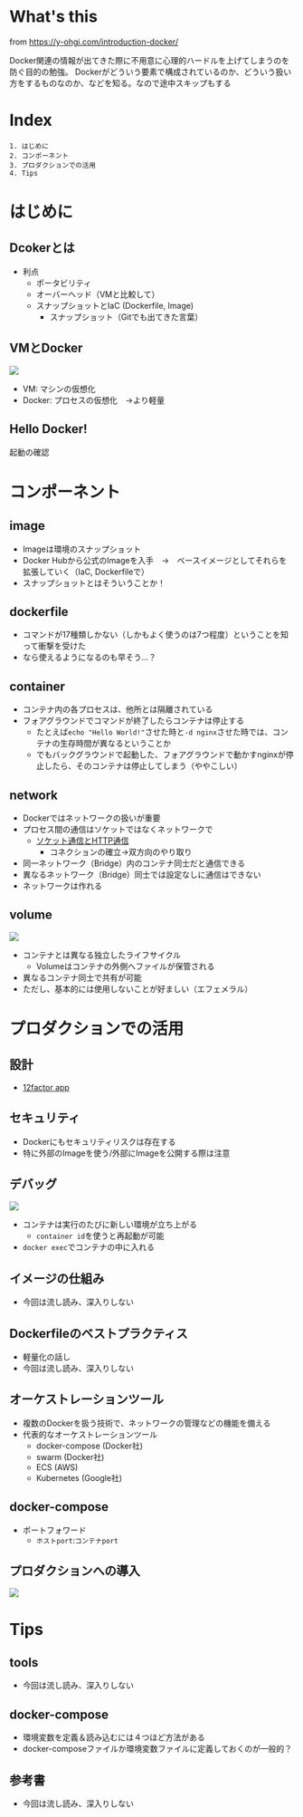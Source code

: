 # What's this

from https://y-ohgi.com/introduction-docker/

Docker関連の情報が出てきた際に不用意に心理的ハードルを上げてしまうのを防ぐ目的の勉強。
Dockerがどういう要素で構成されているのか、どういう扱い方をするものなのか、などを知る。なので途中スキップもする


# Index

```
1. はじめに
2. コンポーネント
3. プロダクションでの活用
4. Tips
```


# はじめに

## Dcokerとは

- 利点
  - ポータビリティ
  - オーバーヘッド（VMと比較して）
  - スナップショットとIaC (Dockerfile, Image)
    - スナップショット（Gitでも出てきた言葉）

## VMとDocker

![](images/2024-07-09-15-06-53.png)

- VM: マシンの仮想化
- Docker: プロセスの仮想化　→より軽量


## Hello Docker!

起動の確認


# コンポーネント

## image

- Imageは環境のスナップショット
- Docker Hubから公式のImageを入手　→　ベースイメージとしてそれらを拡張していく（IaC, Dockerfileで）
- スナップショットとはそういうことか！

## dockerfile

- コマンドが17種類しかない（しかもよく使うのは7つ程度）ということを知って衝撃を受けた
- なら使えるようになるのも早そう...？


## container

- コンテナ内の各プロセスは、他所とは隔離されている
- フォアグラウンドでコマンドが終了したらコンテナは停止する
  - たとえば`echo "Hello World!"`させた時と`-d nginx`させた時では、コンテナの生存時間が異なるということか
  - でもバックグラウンドで起動した、フォアグラウンドで動かすnginxが停止したら、そのコンテナは停止してしまう（ややこしい）


## network

- Dockerではネットワークの扱いが重要
- プロセス間の通信はソケットではなくネットワークで
  - [ソケット通信とHTTP通信](https://www.miraclejob.com/recommend/detail?cd=2521#:~:text=HTTP%E3%81%AF%E3%82%AF%E3%83%A9%E3%82%A4%E3%82%A2%E3%83%B3%E3%83%88%E3%81%8C%E3%83%AA%E3%82%AF%E3%82%A8%E3%82%B9%E3%83%88,%E3%81%99%E3%82%8B%E3%81%93%E3%81%A8%E3%81%8C%E5%8F%AF%E8%83%BD%E3%81%A7%E3%81%99%E3%80%82)
    - コネクションの確立→双方向のやり取り
- 同一ネットワーク（Bridge）内のコンテナ同士だと通信できる
- 異なるネットワーク（Bridge）同士では設定なしに通信はできない
- ネットワークは作れる

## volume

![](images/2024-07-09-15-48-53.png)

- コンテナとは異なる独立したライフサイクル
  - Volumeはコンテナの外側へファイルが保管される
- 異なるコンテナ同士で共有が可能
- ただし、基本的には使用しないことが好ましい（エフェメラル）


# プロダクションでの活用

## 設計

- [12factor app](https://12factor.net/ja/)


## セキュリティ

- Dockerにもセキュリティリスクは存在する
- 特に外部のImageを使う/外部にImageを公開する際は注意


## デバッグ

![](images/2024-07-09-15-57-34.png)

- コンテナは実行のたびに新しい環境が立ち上がる
  - `container id`を使うと再起動が可能
- `docker exec`でコンテナの中に入れる

## イメージの仕組み

- 今回は流し読み、深入りしない


## Dockerfileのベストプラクティス

- 軽量化の話し
- 今回は流し読み、深入りしない


## オーケストレーションツール

- 複数のDockerを扱う技術で、ネットワークの管理などの機能を備える
- 代表的なオーケストレーションツール
  - docker-compose (Docker社)
  - swarm (Docker社)
  - ECS (AWS)
  - Kubernetes (Google社)

## docker-compose

- ポートフォワード
  - `ホストport`:`コンテナport`

## プロダクションへの導入

![](images/2024-07-09-16-10-59.png)



# Tips

## tools

- 今回は流し読み、深入りしない


## docker-compose

- 環境変数を定義＆読み込むには４つほど方法がある
- docker-composeファイルか環境変数ファイルに定義しておくのが一般的？


## 参考書

- 今回は流し読み、深入りしない
